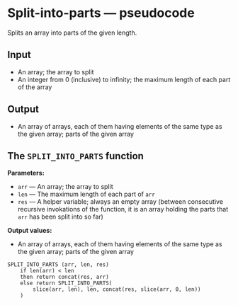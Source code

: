 # Split-into-parts — pseudocode

Splits an array into parts of the given length.

## Input

- An array; the array to split
- An integer from 0 (inclusive) to infinity; the maximum length of each part of the array

## Output

- An array of arrays, each of them having elements of the same type as the given array; parts of the given array

## The `SPLIT_INTO_PARTS` function

**Parameters:**

- `arr` — An array; the array to split
- `len` — The maximum length of each part of `arr`
- `res` — A helper variable; always an empty array (between consecutive recursive invokations of the function, it is an array holding the parts that `arr` has been split into so far)

**Output values:**

- An array of arrays, each of them having elements of the same type as the given array; parts of the given array

```
SPLIT_INTO_PARTS (arr, len, res)
	if len(arr) < len
	then return concat(res, arr)
	else return SPLIT_INTO_PARTS(
		slice(arr, len), len, concat(res, slice(arr, 0, len))
	)
```